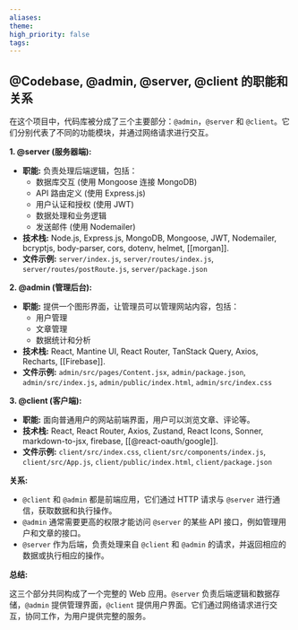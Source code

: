 ```yaml
---
aliases: 
theme: 
high_priority: false
tags:
---
```

## @Codebase, @admin, @server, @client 的职能和关系

在这个项目中，代码库被分成了三个主要部分：`@admin`，`@server` 和 `@client`。它们分别代表了不同的功能模块，并通过网络请求进行交互。

**1. @server (服务器端):**

* **职能:** 负责处理后端逻辑，包括：
    * 数据库交互 (使用 Mongoose 连接 MongoDB)
    * API 路由定义 (使用 Express.js)
    * 用户认证和授权 (使用 JWT)
    * 数据处理和业务逻辑
    * 发送邮件 (使用 Nodemailer)
* **技术栈:** Node.js, Express.js, MongoDB, Mongoose, JWT, Nodemailer,  bcryptjs, body-parser, cors, dotenv, helmet, [[morgan]].
* **文件示例:** `server/index.js`, `server/routes/index.js`, `server/routes/postRoute.js`, `server/package.json`

**2. @admin (管理后台):**

* **职能:** 提供一个图形界面，让管理员可以管理网站内容，包括：
    * 用户管理
    * 文章管理
    * 数据统计和分析
* **技术栈:** React, Mantine UI, React Router, TanStack Query, Axios, Recharts, [[Firebase]].
* **文件示例:** `admin/src/pages/Content.jsx`, `admin/package.json`, `admin/src/index.js`, `admin/public/index.html`, `admin/src/index.css`

**3. @client (客户端):**

* **职能:**  面向普通用户的网站前端界面，用户可以浏览文章、评论等。
* **技术栈:** React, React Router, Axios, Zustand, React Icons, Sonner,  markdown-to-jsx,  firebase, [[@react-oauth/google]].
* **文件示例:** `client/src/index.css`, `client/src/components/index.js`, `client/src/App.js`, `client/public/index.html`, `client/package.json`

**关系:**

* `@client` 和 `@admin` 都是前端应用，它们通过 HTTP 请求与 `@server` 进行通信，获取数据和执行操作。
* `@admin` 通常需要更高的权限才能访问 `@server` 的某些 API 接口，例如管理用户和文章的接口。
* `@server` 作为后端，负责处理来自 `@client` 和 `@admin` 的请求，并返回相应的数据或执行相应的操作。

**总结:**

这三个部分共同构成了一个完整的 Web 应用。`@server` 负责后端逻辑和数据存储，`@admin` 提供管理界面，`@client` 提供用户界面。它们通过网络请求进行交互，协同工作，为用户提供完整的服务。
